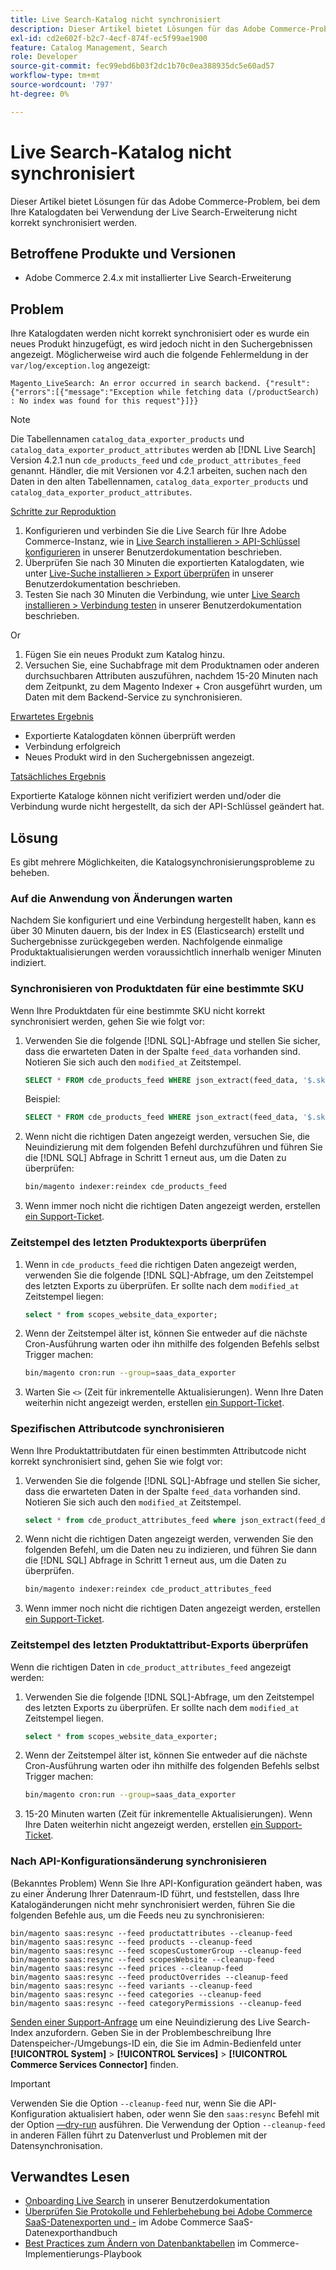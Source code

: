 ```yaml
---
title: Live Search-Katalog nicht synchronisiert
description: Dieser Artikel bietet Lösungen für das Adobe Commerce-Problem, bei dem Ihre Katalogdaten bei Verwendung der Live Search-Erweiterung nicht korrekt synchronisiert werden.
exl-id: cd2e602f-b2c7-4ecf-874f-ec5f99ae1900
feature: Catalog Management, Search
role: Developer
source-git-commit: fec99ebd6b03f2dc1b70c0ea388935dc5e60ad57
workflow-type: tm+mt
source-wordcount: '797'
ht-degree: 0%

---
```


# Live Search-Katalog nicht synchronisiert

Dieser Artikel bietet Lösungen für das Adobe Commerce-Problem, bei dem Ihre Katalogdaten bei Verwendung der Live Search-Erweiterung nicht korrekt synchronisiert werden.

## Betroffene Produkte und Versionen

* Adobe Commerce 2.4.x mit installierter Live Search-Erweiterung

## Problem

Ihre Katalogdaten werden nicht korrekt synchronisiert oder es wurde ein neues Produkt hinzugefügt, es wird jedoch nicht in den Suchergebnissen angezeigt. Möglicherweise wird auch die folgende Fehlermeldung in der `var/log/exception.log` angezeigt:

`Magento_LiveSearch: An error occurred in search backend. {"result":{"errors":[{"message":"Exception while fetching data (/productSearch) : No index was found for this request"}]}}`

>[!NOTE]
>
>Die Tabellennamen `catalog_data_exporter_products` und `catalog_data_exporter_product_attributes` werden ab [!DNL Live Search] Version 4.2.1 nun `cde_products_feed` und `cde_product_attributes_feed` genannt. Händler, die mit Versionen vor 4.2.1 arbeiten, suchen nach den Daten in den alten Tabellennamen, `catalog_data_exporter_products` und `catalog_data_exporter_product_attributes`.

<u>Schritte zur Reproduktion</u>

1. Konfigurieren und verbinden Sie die Live Search für Ihre Adobe Commerce-Instanz, wie in [Live Search installieren > API-Schlüssel konfigurieren](https://experienceleague.adobe.com/docs/commerce-merchant-services/live-search/onboard/install.html#configure-api-keys) in unserer Benutzerdokumentation beschrieben.
1. Überprüfen Sie nach 30 Minuten die exportierten Katalogdaten, wie unter [Live-Suche installieren > Export überprüfen](https://experienceleague.adobe.com/docs/commerce-merchant-services/live-search/onboard/install.html#verify-export) in unserer Benutzerdokumentation beschrieben.
1. Testen Sie nach 30 Minuten die Verbindung, wie unter [Live Search installieren > Verbindung testen](https://experienceleague.adobe.com/docs/commerce-merchant-services/live-search/onboard/install.html#test-connection) in unserer Benutzerdokumentation beschrieben.

Or

1. Fügen Sie ein neues Produkt zum Katalog hinzu.
1. Versuchen Sie, eine Suchabfrage mit dem Produktnamen oder anderen durchsuchbaren Attributen auszuführen, nachdem 15-20 Minuten nach dem Zeitpunkt, zu dem Magento Indexer + Cron ausgeführt wurden, um Daten mit dem Backend-Service zu synchronisieren.

<u>Erwartetes Ergebnis</u>

* Exportierte Katalogdaten können überprüft werden
* Verbindung erfolgreich
* Neues Produkt wird in den Suchergebnissen angezeigt.

<u>Tatsächliches Ergebnis</u>

Exportierte Kataloge können nicht verifiziert werden und/oder die Verbindung wurde nicht hergestellt, da sich der API-Schlüssel geändert hat.

## Lösung

Es gibt mehrere Möglichkeiten, die Katalogsynchronisierungsprobleme zu beheben.

### Auf die Anwendung von Änderungen warten

Nachdem Sie konfiguriert und eine Verbindung hergestellt haben, kann es über 30 Minuten dauern, bis der Index in ES (Elasticsearch) erstellt und Suchergebnisse zurückgegeben werden. Nachfolgende einmalige Produktaktualisierungen werden voraussichtlich innerhalb weniger Minuten indiziert.

### Synchronisieren von Produktdaten für eine bestimmte SKU

Wenn Ihre Produktdaten für eine bestimmte SKU nicht korrekt synchronisiert werden, gehen Sie wie folgt vor:

1. Verwenden Sie die folgende [!DNL SQL]-Abfrage und stellen Sie sicher, dass die erwarteten Daten in der Spalte `feed_data` vorhanden sind. Notieren Sie sich auch den `modified_at` Zeitstempel.

   ```sql
   SELECT * FROM cde_products_feed WHERE json_extract(feed_data, '$.sku') = '<your_sku>' AND json_extract(feed_data, '$.storeViewCode') = '<your_ store_view_code>';
   ```

   Beispiel:

   ```sql
   SELECT * FROM cde_products_feed WHERE json_extract(feed_data, '$.sku') = '24-MB04' AND json_extract(feed_data, '$.storeViewCode') = 'default';
   ```

1. Wenn nicht die richtigen Daten angezeigt werden, versuchen Sie, die Neuindizierung mit dem folgenden Befehl durchzuführen und führen Sie die [!DNL SQL] Abfrage in Schritt 1 erneut aus, um die Daten zu überprüfen:

   ```bash
   bin/magento indexer:reindex cde_products_feed
   ```

1. Wenn immer noch nicht die richtigen Daten angezeigt werden, erstellen [ ein Support-Ticket](/help/help-center-guide/help-center/magento-help-center-user-guide.md#submit-ticket).

### Zeitstempel des letzten Produktexports überprüfen

1. Wenn in `cde_products_feed` die richtigen Daten angezeigt werden, verwenden Sie die folgende [!DNL SQL]-Abfrage, um den Zeitstempel des letzten Exports zu überprüfen. Er sollte nach dem `modified_at` Zeitstempel liegen:

   ```sql
   select * from scopes_website_data_exporter;
   ```

1. Wenn der Zeitstempel älter ist, können Sie entweder auf die nächste Cron-Ausführung warten oder ihn mithilfe des folgenden Befehls selbst Trigger machen:

   ```bash
   bin/magento cron:run --group=saas_data_exporter
   ```

1. Warten Sie `<>` (Zeit für inkrementelle Aktualisierungen). Wenn Ihre Daten weiterhin nicht angezeigt werden, erstellen [ ein Support-Ticket](/help/help-center-guide/help-center/magento-help-center-user-guide.md#submit-ticket).

### Spezifischen Attributcode synchronisieren

Wenn Ihre Produktattributdaten für einen bestimmten Attributcode nicht korrekt synchronisiert sind, gehen Sie wie folgt vor:

1. Verwenden Sie die folgende [!DNL SQL]-Abfrage und stellen Sie sicher, dass die erwarteten Daten in der Spalte `feed_data` vorhanden sind. Notieren Sie sich auch den `modified_at` Zeitstempel.

   ```sql
   select * from cde_product_attributes_feed where json_extract(feed_data, '$.attributeCode') = '<your_attribute_code>' and store_view_code = '<your_ store_view_code>';
   ```

1. Wenn nicht die richtigen Daten angezeigt werden, verwenden Sie den folgenden Befehl, um die Daten neu zu indizieren, und führen Sie dann die [!DNL SQL] Abfrage in Schritt 1 erneut aus, um die Daten zu überprüfen.

   ```bash
   bin/magento indexer:reindex cde_product_attributes_feed
   ```

1. Wenn immer noch nicht die richtigen Daten angezeigt werden, erstellen [ ein Support-Ticket](/help/help-center-guide/help-center/magento-help-center-user-guide.md#submit-ticket).

### Zeitstempel des letzten Produktattribut-Exports überprüfen

Wenn die richtigen Daten in `cde_product_attributes_feed` angezeigt werden:

1. Verwenden Sie die folgende [!DNL SQL]-Abfrage, um den Zeitstempel des letzten Exports zu überprüfen. Er sollte nach dem `modified_at` Zeitstempel liegen.

   ```sql
   select * from scopes_website_data_exporter;
   ```

1. Wenn der Zeitstempel älter ist, können Sie entweder auf die nächste Cron-Ausführung warten oder ihn mithilfe des folgenden Befehls selbst Trigger machen:

   ```bash
   bin/magento cron:run --group=saas_data_exporter
   ```

1. 15-20 Minuten warten (Zeit für inkrementelle Aktualisierungen). Wenn Ihre Daten weiterhin nicht angezeigt werden, erstellen [ ein Support-Ticket](/help/help-center-guide/help-center/magento-help-center-user-guide.md#submit-ticket).

### Nach API-Konfigurationsänderung synchronisieren

(Bekanntes Problem) Wenn Sie Ihre API-Konfiguration geändert haben, was zu einer Änderung Ihrer Datenraum-ID führt, und feststellen, dass Ihre Katalogänderungen nicht mehr synchronisiert werden, führen Sie die folgenden Befehle aus, um die Feeds neu zu synchronisieren:

```
bin/magento saas:resync --feed productattributes --cleanup-feed
bin/magento saas:resync --feed products --cleanup-feed
bin/magento saas:resync --feed scopesCustomerGroup --cleanup-feed
bin/magento saas:resync --feed scopesWebsite --cleanup-feed
bin/magento saas:resync --feed prices --cleanup-feed
bin/magento saas:resync --feed productOverrides --cleanup-feed
bin/magento saas:resync --feed variants --cleanup-feed
bin/magento saas:resync --feed categories --cleanup-feed
bin/magento saas:resync --feed categoryPermissions --cleanup-feed
```

[Senden einer Support-Anfrage](https://experienceleague.adobe.com/home?support-tab=home#support) um eine Neuindizierung des Live Search-Index anzufordern. Geben Sie in der Problembeschreibung Ihre Datenspeicher-/Umgebungs-ID ein, die Sie im Admin-Bedienfeld unter **[!UICONTROL System]** > **[!UICONTROL Services]** > **[!UICONTROL Commerce Services Connector]** finden.

>[!IMPORTANT]
>Verwenden Sie die Option `--cleanup-feed` nur, wenn Sie die API-Konfiguration aktualisiert haben, oder wenn Sie den `saas:resync` Befehl mit der Option [—dry-run](https://experienceleague.adobe.com/en/docs/commerce/saas-data-export/data-export-cli-commands#--dry-run) ausführen. Die Verwendung der Option `--cleanup-feed` in anderen Fällen führt zu Datenverlust und Problemen mit der Datensynchronisation.

## Verwandtes Lesen

* [Onboarding Live Search](https://experienceleague.adobe.com/docs/commerce-merchant-services/live-search/onboard/onboarding-overview.html) in unserer Benutzerdokumentation
* [Überprüfen Sie Protokolle und Fehlerbehebung bei Adobe Commerce SaaS-Datenexporten und -](https://experienceleague.adobe.com/en/docs/commerce-merchant-services/saas-data-export/troubleshooting-logging) im Adobe Commerce SaaS-Datenexporthandbuch
* [Best Practices zum Ändern von Datenbanktabellen](https://experienceleague.adobe.com/en/docs/commerce-operations/implementation-playbook/best-practices/development/modifying-core-and-third-party-tables#why-adobe-recommends-avoiding-modifications) im Commerce-Implementierungs-Playbook
